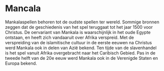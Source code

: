Mancala
=======

Mankalaspellen behoren tot de oudste spellen ter wereld. Sommige bronnen zeggen dat de geschiedenis van het spel teruggaat tot het jaar 1500 voor Christus. De oervariant van Mankala is waarschijnlijk in het oude Egypte ontstaan, en heeft zich vandaaruit over Afrika verspreid. Met de verspreiding van de islamitische cultuur in de eerste eeuwen na Christus werd Mankala ook in delen van Azië bekend. Ten tijde van de slavenhandel is het spel vanuit Afrika overgebracht naar het Caribisch Gebied. Pas in de tweede helft van de 20e eeuw werd Mankala ook in de Verenigde Staten en Europa bekend.

